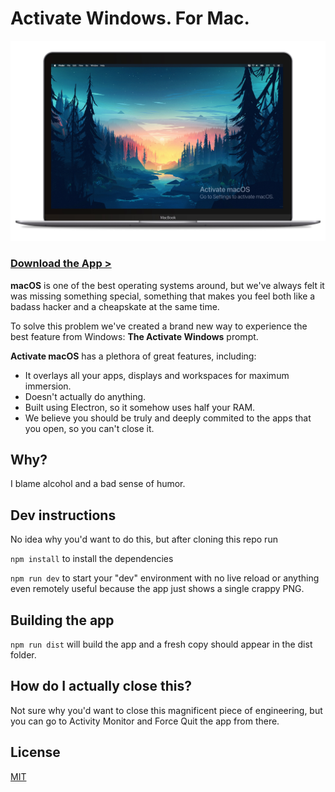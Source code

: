 # Activate Windows. For Mac.

![](.readme/screenshot.jpg)

### **[Download the App >](https://github.com/Aerolab/activate-mac/raw/master/dist/Activate%20macOS-1.0.0.dmg)**

**macOS** is one of the best operating systems around, but we've always felt it was missing something special, something that makes you feel both like a badass hacker and a cheapskate at the same time.

To solve this problem we've created a brand new way to experience the best feature from Windows: **The Activate Windows** prompt. 

**Activate macOS** has a plethora of great features, including:

* It overlays all your apps, displays and workspaces for maximum immersion.
* Doesn't actually do anything.
* Built using Electron, so it somehow uses half your RAM.
* We believe you should be truly and deeply commited to the apps that you open, so you can't close it.


## Why?

I blame alcohol and a bad sense of humor.


## Dev instructions

No idea why you'd want to do this, but after cloning this repo run

`npm install` to install the dependencies

`npm run dev` to start your "dev" environment with no live reload or anything even remotely useful because the app just shows a single crappy PNG.


## Building the app

`npm run dist` will build the app and a fresh copy should appear in the dist folder.


## How do I actually close this?

Not sure why you'd want to close this magnificent piece of engineering, but you can go to Activity Monitor and Force Quit the app from there.


## License

[MIT](LICENSE)
